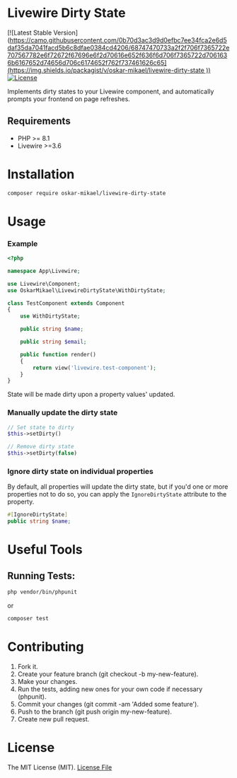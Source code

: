 
# Livewire Dirty State

[](https://github.com/GinoPane/composer-package-template/blob/master/README.md#composer-package-template)

[![Latest Stable Version]([https://camo.githubusercontent.com/0b70d3ac3d9d0efbc7ee34fca2e6d5daf35da7041facd5b6c8dfae0384cd4206/68747470733a2f2f706f7365722e707567782e6f72672f67696e6f2d70616e652f636f6d706f7365722d7061636b6167652d74656d706c6174652f762f737461626c65](https://img.shields.io/packagist/v/oskar-mikael/livewire-dirty-state
))]([https://packagist.org/packages/gino-pane/composer-package-template](https://packagist.org/packages/oskar-mikael/livewire-dirty-state))  [![License](https://camo.githubusercontent.com/f2fa85409c37d9787a1858c28ea7c4e949742efe35763ea3d0741d698c4e23f7/68747470733a2f2f706f7365722e707567782e6f72672f67696e6f2d70616e652f636f6d706f7365722d7061636b6167652d74656d706c6174652f6c6963656e7365)](https://packagist.org/packages/gino-pane/composer-package-template)

Implements dirty states to your Livewire component, and automatically prompts your frontend on page refreshes.

## Requirements

-   PHP >= 8.1
-   Livewire >=3.6


# Installation

```bash
composer require oskar-mikael/livewire-dirty-state
```

# Usage
### Example
```php
<?php

namespace App\Livewire;

use Livewire\Component;
use OskarMikael\LivewireDirtyState\WithDirtyState;

class TestComponent extends Component
{
    use WithDirtyState;

    public string $name;

    public string $email;

    public function render()
    {
        return view('livewire.test-component');
    }
}

```

State will be made dirty upon a property values' updated.

### Manually update the dirty state
```php
// Set state to dirty
$this->setDirty()

// Remove dirty state
$this->setDirty(false)
```

### Ignore dirty state on individual properties

By default, all properties will update the dirty state, but if you'd one or more properties not to do so,
you can apply the `IgnoreDirtyState` attribute to the property.
```php
#[IgnoreDirtyState]
public string $name;
```

# Useful Tools

[](https://github.com/GinoPane/composer-package-template/blob/master/README.md#useful-tools)

## Running Tests:

[](https://github.com/GinoPane/composer-package-template/blob/master/README.md#running-tests)

```bash
php vendor/bin/phpunit
```

or

```bash
composer test
```

# Contributing

1.  Fork it.
2.  Create your feature branch (git checkout -b my-new-feature).
3.  Make your changes.
4.  Run the tests, adding new ones for your own code if necessary (phpunit).
5.  Commit your changes (git commit -am 'Added some feature').
6.  Push to the branch (git push origin my-new-feature).
7.  Create new pull request.


# License

[](https://github.com/GinoPane/composer-package-template/blob/master/README.md#license)

The MIT License (MIT).  [License File](https://github.com/Oskar-Mikael/livewire-dirty-state/blob/main/README.md)
